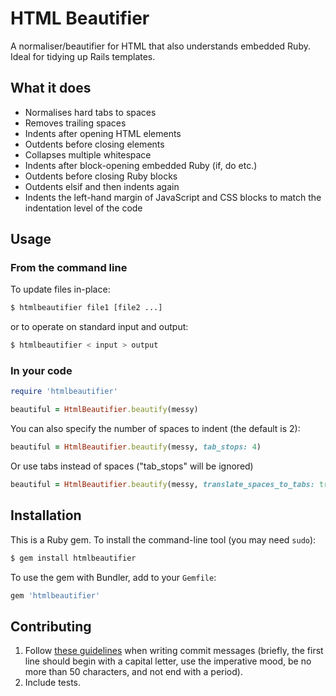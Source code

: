 # HTML Beautifier

A normaliser/beautifier for HTML that also understands embedded Ruby.
Ideal for tidying up Rails templates.

## What it does

* Normalises hard tabs to spaces
* Removes trailing spaces
* Indents after opening HTML elements
* Outdents before closing elements
* Collapses multiple whitespace
* Indents after block-opening embedded Ruby (if, do etc.)
* Outdents before closing Ruby blocks
* Outdents elsif and then indents again
* Indents the left-hand margin of JavaScript and CSS blocks to match the
  indentation level of the code

## Usage

### From the command line

To update files in-place:

``` sh
$ htmlbeautifier file1 [file2 ...]
```

or to operate on standard input and output:

``` sh
$ htmlbeautifier < input > output
```

### In your code

```ruby
require 'htmlbeautifier'

beautiful = HtmlBeautifier.beautify(messy)
```

You can also specify the number of spaces to indent (the default is 2):

```ruby
beautiful = HtmlBeautifier.beautify(messy, tab_stops: 4)
```
Or use tabs instead of spaces ("tab_stops" will be ignored)

```ruby
beautiful = HtmlBeautifier.beautify(messy, translate_spaces_to_tabs: true)
```

## Installation

This is a Ruby gem.
To install the command-line tool (you may need `sudo`):

```sh
$ gem install htmlbeautifier
```

To use the gem with Bundler, add to your `Gemfile`:

```ruby
gem 'htmlbeautifier'
```

## Contributing

1. Follow [these guidelines][git-commit] when writing commit messages (briefly,
   the first line should begin with a capital letter, use the imperative mood,
   be no more than 50 characters, and not end with a period).
2. Include tests.

[git-commit]:http://tbaggery.com/2008/04/19/a-note-about-git-commit-messages.html
